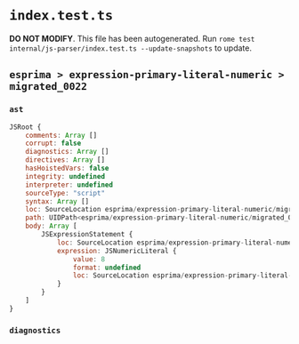 # `index.test.ts`

**DO NOT MODIFY**. This file has been autogenerated. Run `rome test internal/js-parser/index.test.ts --update-snapshots` to update.

## `esprima > expression-primary-literal-numeric > migrated_0022`

### `ast`

```javascript
JSRoot {
	comments: Array []
	corrupt: false
	diagnostics: Array []
	directives: Array []
	hasHoistedVars: false
	integrity: undefined
	interpreter: undefined
	sourceType: "script"
	syntax: Array []
	loc: SourceLocation esprima/expression-primary-literal-numeric/migrated_0022/input.js 1:0-1:4
	path: UIDPath<esprima/expression-primary-literal-numeric/migrated_0022/input.js>
	body: Array [
		JSExpressionStatement {
			loc: SourceLocation esprima/expression-primary-literal-numeric/migrated_0022/input.js 1:0-1:4
			expression: JSNumericLiteral {
				value: 8
				format: undefined
				loc: SourceLocation esprima/expression-primary-literal-numeric/migrated_0022/input.js 1:0-1:4
			}
		}
	]
}
```

### `diagnostics`

```

```
